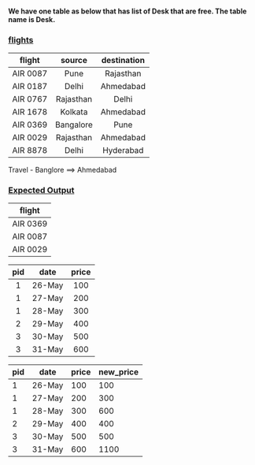 #### We have one table as below that has list of Desk that are free. The table name is Desk.

### <u>flights</u>

| flight     | source     | destination |
|:----------:|:----------:|:-----------:|
| AIR 0087   | Pune       | Rajasthan   | 
| AIR 0187   | Delhi      | Ahmedabad   | 
| AIR 0767   | Rajasthan  | Delhi       |
| AIR 1678   | Kolkata    | Ahmedabad   |
| AIR 0369   | Bangalore  | Pune        |
| AIR 0029   | Rajasthan  | Ahmedabad   |
| AIR 8878   | Delhi      | Hyderabad   |


Travel - Banglore ==> Ahmedabad
### <u>Expected Output</u>
| flight   |
|:--------:|
| AIR 0369 |
| AIR 0087 |
| AIR 0029 |



|pid|  date|price|
|:---:|:------:|:-----:|
|  1|26-May|  100|
|  1|27-May|  200|
|  1|28-May|  300|
|  2|29-May|  400|
|  3|30-May|  500|
|  3|31-May|  600|



|pid|  date|price|new_price|
|---|------|-----|---------|
|  1|26-May|  100|      100|
|  1|27-May|  200|      300|
|  1|28-May|  300|      600|
|  2|29-May|  400|      400|
|  3|30-May|  500|      500|
|  3|31-May|  600|     1100|